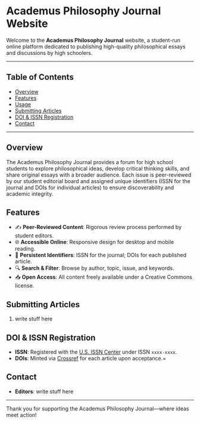 # Academus Philosophy Journal Website

Welcome to the **Academus Philosophy Journal** website, a student-run online platform dedicated to publishing high-quality philosophical essays and discussions by high schoolers.

---

## Table of Contents

* [Overview](#overview)
* [Features](#features)
* [Usage](#usage)
* [Submitting Articles](#submitting-articles)
* [DOI & ISSN Registration](#doi--issn-registration)
* [Contact](#contact)

---

## Overview

The Academus Philosophy Journal provides a forum for high school students to explore philosophical ideas, develop critical thinking skills, and share original essays with a broader audience. Each issue is peer-reviewed by our student editorial board and assigned unique identifiers (ISSN for the journal and DOIs for individual articles) to ensure discoverability and academic integrity.

## Features

* ✍️ **Peer-Reviewed Content**: Rigorous review process performed by student editors.
* 🌐 **Accessible Online**: Responsive design for desktop and mobile reading.
* 📑 **Persistent Identifiers**: ISSN for the journal; DOIs for each published article.
* 🔍 **Search & Filter**: Browse by author, topic, issue, and keywords.
* 📥 **Open Access**: All content freely available under a Creative Commons license.

## Submitting Articles

1. write stuff here

## DOI & ISSN Registration

* **ISSN**: Registered with the [U.S. ISSN Center](https://www.loc.gov/issn/) under ISSN `xxxx-xxxx`.
* **DOIs**: Minted via [Crossref](https://www.crossref.org/) for each article upon acceptance.=

## Contact

* **Editors**: write stuff here

---

Thank you for supporting the Academus Philosophy Journal—where ideas meet action!

